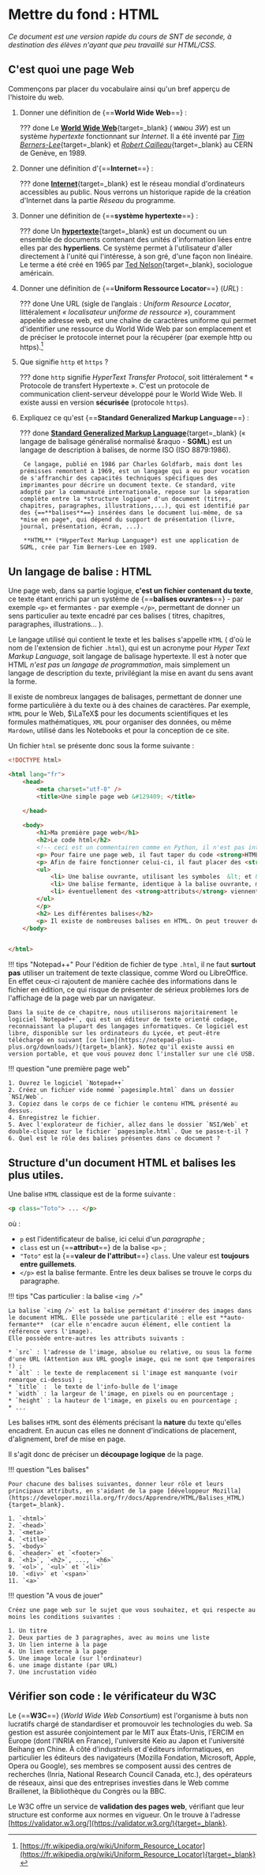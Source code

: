 # Mettre du fond : HTML

*Ce document est une version rapide du cours de SNT de seconde, à destination des élèves n'ayant que peu travaillé sur HTML/CSS.*

## C'est quoi une page Web

Commençons par placer du vocabulaire ainsi qu'un bref apperçu de l'histoire du web.

1. Donner une définition de {==**World Wide Web**==} :

	??? done
		Le [**World Wide Web**](https://fr.wikipedia.org/wiki/World_Wide_Web){target=_blank} ( `WWW`ou *3W*) est un système *hypertexte* fonctionnant sur *Internet*. Il a été inventé par [*Tim Berners-Lee*](https://fr.wikipedia.org/wiki/Tim_Berners-Lee){target=_blank} et [*Robert Cailleau*](https://fr.wikipedia.org/wiki/Robert_Cailliau){target=_blank} au CERN de Genève, en 1989.


2. Donner une définition d'{==**Internet**==} :
	
	??? done 
		[**Internet**](https://fr.wikipedia.org/wiki/Internet){target=_blank} est le réseau mondial d'ordinateurs accessibles au public. Nous verrons un historique rapide de la création d'Internet dans la partie *Réseau* du programme.

3. Donner une définition de {==**système hypertexte**==} :

	??? done
		Un [**hypertexte**](https://fr.wikipedia.org/wiki/Hypertexte){target=_blank} est un document ou un ensemble de documents contenant des unités d'information liées entre elles par des **hyperliens**. Ce système permet à l'utilisateur d'aller directement à l'unité qui l'intéresse, à son gré, d'une façon non linéaire. Le terme a été créé en 1965 par [Ted Nelson](https://fr.wikipedia.org/wiki/Ted_Nelson){target=_blank}, sociologue américain.

4. Donner une définition de {==**Uniform Ressource Locator**==} (*URL*) :

	??? done
		Une URL (sigle de l’anglais : *Uniform Resource Locator*, littéralement *&laquo; localisateur uniforme de ressource &raquo;*), couramment appelée adresse web, est une chaîne de caractères uniforme qui permet d'identifier une ressource du World Wide Web par son emplacement et de préciser le protocole internet pour la récupérer (par exemple http ou https).[^URL]
		
	[^URL]: [https://fr.wikipedia.org/wiki/Uniform_Resource_Locator](https://fr.wikipedia.org/wiki/Uniform_Resource_Locator){target=_blank}

5. Que signifie `http` et `https` ?
	
	??? done
		`http` signifie *HyperText Transfer Protocol*, soit littéralement * &laquo; Protocole de transfert Hypertexte &raquo;. C'est un protocole de communication client-serveur développé pour le World Wide Web. Il existe aussi en version **sécurisée** (protocole `https`).

6. Expliquez ce qu'est {==**Standard Generalized Markup Language**==} :

	??? done
		[**Standard Generalized Markup Language**](https://fr.wikipedia.org/wiki/Standard_Generalized_Markup_Language){target=_blank} (&laquo; langage de balisage généralisé normalisé &raquo - **SGML**) est un langage de description à balises, de norme ISO (ISO 8879:1986).
		
		Ce langage, publié en 1986 par Charles Goldfarb, mais dont les prémisses remontent à 1969, est un langage qui a eu pour vocation de s'affranchir des capacités techniques spécifiques des imprimantes pour décrire un document texte. Ce standard, vite adopté par la communauté internationale, repose sur la séparation complète entre la *structure logique* d'un document (titres, chapitres, paragraphes, illustrations,...), qui est identifié par des {==**balises**==} insérées dans le document lui-même, de sa *mise en page*, qui dépend du support de présentation (livre, journal, présentation, écran, ...).
		
		**HTML** (*HyperText Markup Language*) est une application de SGML, crée par Tim Berners-Lee en 1989.


## Un langage de balise : HTML

Une page web, dans sa partie logique,  **c'est un fichier contenant du texte**, ce texte étant enrichi par un système de {==**balises ouvrantes**==} - par exemple `<p>` et fermantes - par exemple `</p>`, permettant de donner un sens particulier au texte encadré par ces balises ( titres, chapitres, paragraphes, illustrations... ).

Le langage utilisé qui contient le texte et les balises s'appelle `HTML` ( d'où le nom de l'extension de fichier `.html`), qui est un acronyme pour *Hyper Text Markup Language*, soit langage de balisage hypertexte. Il est à noter que HTML *n'est pas un langage de programmation*, mais simplement un langage de description du texte, privilégiant la mise en avant du sens avant la forme.

Il existe de nombreux langages de balisages, permettant de donner une forme particulière à du texte ou à des chaines de caractères. Par exemple, `HTML` pour le Web, $\LaTeX$ pour les documents scientifiques et les formules mathématiques, `XML` pour organiser des données, ou même `Mardown`, utilisé dans les  Notebooks et pour la conception de ce site.

Un fichier `html` se présente donc sous la forme suivante :

```` HTML
<!DOCTYPE html>

<html lang="fr"> 
    <head>
        <meta charset="utf-8" />
		<title>Une simple page web &#129409; </title>
		
    </head>

    <body>
		<h1>Ma première page web</h1>
		<h2>Le code html</h2>
		<!-- ceci est un commentairen comme en Python, il n'est pas interprété par le navigateur, et n'est là que pour les codeurs ou les curieux -->
		<p> Pour faire une page web, il faut taper du code <strong>HTML</strong>.
		<p> Afin de faire fonctionner celui-ci, il faut placer des <strong>balises</strong> qui encadrent des portions du texte :
		<ul>
			<li> Une balise ouvrante, utilisant les symboles  &lt; et &gt; , qui encadrent un mot clé ;</li>
			<li> Une balise fermante, identique à la balise ouvrante, mais un slash  / précède le mot clé ;</li>
			<li> éventuellement des <strong>attributs</strong> viennent compléter le mot clé, afin de préciser un peu plus la balise, par exemple en donnant un identifiant particulier, ou l'url d'un lien.</li>
		</ul>
		</p>
		<h2> Les différentes balises</h2>
		<p> Il existe de nombreuses balises en HTML. On peut trouver des explications sur leur fonctionnement en suivant <a href="https://developer.mozilla.org/fr/docs/Apprendre/HTML/Balises_HTML">ce lien</a></p>
    </body>


</html>

````

!!! tips "Notepad++"
	Pour l'édition de fichier de type `.html`, il ne faut **surtout pas** utiliser un traitement de texte classique, comme Word ou LibreOffice. En effet ceux-ci rajoutent de manière cachée  des informations dans le fichier en édition, ce qui risque de présenter de sérieux problèmes lors de l'affichage de la page web par un navigateur.
	
	Dans la suite de ce chapitre, nous utiliserons majoritairement le logiciel `Notepad++`, qui est un éditeur de texte orienté codage, reconnaissant la plupart des langages informatiques. Ce logiciel est libre, disponible sur les ordinateurs du Lycée, et peut-être téléchargé en suivant [ce lien](https://notepad-plus-plus.org/downloads/){target=_blank}. Notez qu'il existe aussi en version portable, et que vous pouvez donc l'installer sur une clé USB.
	
!!! question "une première page web"
	
	1. Ouvrez le logiciel `Notepad++`
	2. Créez un fichier vide nommé `pagesimple.html` dans un dossier `NSI/Web`.
	3. Copiez dans le corps de ce fichier le contenu HTML présenté au dessus.
	4. Enregistrez le fichier.
	5. Avec l'explorateur de fichier, allez dans le dossier `NSI/Web` et double-cliquez sur le fichier `pagesimple.html`. Que se passe-t-il ?
	6. Quel est le rôle des balises présentes dans ce document ?
	
## Structure d'un document HTML et balises les plus utiles.

Une balise `HTML` classique est de la forme suivante  :

```` HTML
<p class="Toto"> ... </p>
```` 
où :

* `p` est l'identificateur de balise, ici celui d'un *paragraphe* ;
* `class` est un {==**attribut**==} de la balise `<p>` ;
* `"Toto"` est la {==**valeur de l'attribut**==} `class`. Une valeur est **toujours entre guillemets**.
* `</p>` est la balise fermante. Entre les deux balises se trouve le corps du paragraphe.

!!! tips "Cas particulier : la balise `<img />`"

	La balise `<img />` est la balise permétant d'insérer des images dans le document HTML. Elle possède une particularité : elle est **auto-fermante**  (car elle n'encadre aucun élément, elle contient la référence vers l'image).
	Elle possède entre-autres les attributs suivants :
	
	* `src` : l'adresse de l'image, absolue ou relative, ou sous la forme d'une URL (Attention aux URL google image, qui ne sont que temporaires !) ;
	* `alt` : le texte de remplacement si l'image est manquante (voir remarque ci-dessus) ;
	* `title` :  le texte de l'info-bulle de l'image
	* `width` : la largeur de l'image, en pixels ou en pourcentage ;
	* `height` : la hauteur de l'image, en pixels ou en pourcentage ;
	* ...



Les balises `HTML` sont des éléments précisant la **nature** du texte qu'elles encadrent. En aucun cas elles ne donnent d'indications de placement, d'alignement, bref de mise en page.

Il s'agit donc de préciser un **découpage logique** de la page.

!!! question "Les balises"

	Pour chacune des balises suivantes, donner leur rôle et leurs principaux attributs, en s'aidant de la page [développeur Mozilla](https://developer.mozilla.org/fr/docs/Apprendre/HTML/Balises_HTML){target=_blank}.
	
	1. `<html>`
	2. `<head>`
	3. `<meta>`
	4. `<title>`
	5. `<body>`
	6. `<header>` et `<footer>`
	8. `<h1>`, `<h2>`, ..., `<h6>`
	9. `<ol>`, `<ul>` et `<li>`
	10. `<div>` et `<span>`
	11. `<a>`
	
!!! question "A vous de jouer"

	Créez une page web sur le sujet que vous souhaitez, et qui respecte au moins les conditions suivantes :
	
	1. Un titre
	2. Deux parties de 3 paragraphes, avec au moins une liste
	3. Un lien interne à la page
	4. Un lien externe à la page
	5. Une image locale (sur l'ordinateur)
	6. une image distante (par URL)	
	7. Une incrustation vidéo
	
	



## Vérifier son code : le vérificateur du W3C


Le  {==**W3C**==} (*World Wide Web Consortium*) est l'organisme à buts non lucratifs chargé de standardiser et promouvoir les technologies du web. Sa gestion est assurée conjointement par le MIT aux États-Unis, l'ERCIM en Europe (dont l'INRIA en France), l'université Keio au Japon et l'université Beihang en Chine. À côté d'industriels et d'éditeurs informatiques, en particulier les éditeurs des navigateurs (Mozilla Fondation, Microsoft, Apple, Opera ou Google), ses membres se composent aussi des centres de recherches (Inria, National Research Council Canada, etc.), des opérateurs de réseaux, ainsi que des entreprises investies dans le Web comme Braillenet, la Bibliothèque du Congrès ou la BBC. 

Le W3C offre un service de **validation des pages web**, vérifiant que leur structure est conforme aux normes en vigueur. On le trouve à l'adresse [https://validator.w3.org/](https://validator.w3.org/){target=_blank}.
